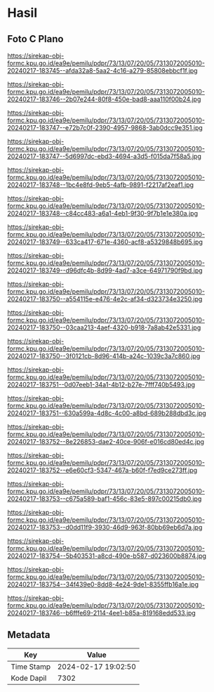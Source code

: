 # Hasil

## Foto C Plano

https://sirekap-obj-formc.kpu.go.id/ea9e/pemilu/pdpr/73/13/07/20/05/7313072005010-20240217-183745--afda32a8-5aa2-4c16-a279-85808ebbcf1f.jpg

https://sirekap-obj-formc.kpu.go.id/ea9e/pemilu/pdpr/73/13/07/20/05/7313072005010-20240217-183746--2b07e244-80f8-450e-bad8-aaa110f00b24.jpg

https://sirekap-obj-formc.kpu.go.id/ea9e/pemilu/pdpr/73/13/07/20/05/7313072005010-20240217-183747--e72b7c0f-2390-4957-9868-3ab0dcc9e351.jpg

https://sirekap-obj-formc.kpu.go.id/ea9e/pemilu/pdpr/73/13/07/20/05/7313072005010-20240217-183747--5d6997dc-ebd3-4694-a3d5-f015da7f58a5.jpg

https://sirekap-obj-formc.kpu.go.id/ea9e/pemilu/pdpr/73/13/07/20/05/7313072005010-20240217-183748--1bc4e8fd-9eb5-4afb-9891-f2217af2eaf1.jpg

https://sirekap-obj-formc.kpu.go.id/ea9e/pemilu/pdpr/73/13/07/20/05/7313072005010-20240217-183748--c84cc483-a6a1-4eb1-9f30-9f7b1e1e380a.jpg

https://sirekap-obj-formc.kpu.go.id/ea9e/pemilu/pdpr/73/13/07/20/05/7313072005010-20240217-183749--633ca417-671e-4360-acf8-a5329848b695.jpg

https://sirekap-obj-formc.kpu.go.id/ea9e/pemilu/pdpr/73/13/07/20/05/7313072005010-20240217-183749--d96dfc4b-8d99-4ad7-a3ce-64971790f9bd.jpg

https://sirekap-obj-formc.kpu.go.id/ea9e/pemilu/pdpr/73/13/07/20/05/7313072005010-20240217-183750--a554115e-e476-4e2c-af34-d323734e3250.jpg

https://sirekap-obj-formc.kpu.go.id/ea9e/pemilu/pdpr/73/13/07/20/05/7313072005010-20240217-183750--03caa213-4aef-4320-b918-7a8ab42e5331.jpg

https://sirekap-obj-formc.kpu.go.id/ea9e/pemilu/pdpr/73/13/07/20/05/7313072005010-20240217-183750--3f0121cb-8d96-414b-a24c-1039c3a7c860.jpg

https://sirekap-obj-formc.kpu.go.id/ea9e/pemilu/pdpr/73/13/07/20/05/7313072005010-20240217-183751--0d07eeb1-34a1-4b12-b27e-7fff740b5493.jpg

https://sirekap-obj-formc.kpu.go.id/ea9e/pemilu/pdpr/73/13/07/20/05/7313072005010-20240217-183751--630a599a-4d8c-4c00-a8bd-689b288dbd3c.jpg

https://sirekap-obj-formc.kpu.go.id/ea9e/pemilu/pdpr/73/13/07/20/05/7313072005010-20240217-183752--8e226853-dae2-40ce-906f-e016cd80ed4c.jpg

https://sirekap-obj-formc.kpu.go.id/ea9e/pemilu/pdpr/73/13/07/20/05/7313072005010-20240217-183752--e6e60cf3-5347-467a-b60f-f7ed9ce273ff.jpg

https://sirekap-obj-formc.kpu.go.id/ea9e/pemilu/pdpr/73/13/07/20/05/7313072005010-20240217-183753--c675a589-baf1-456c-83e5-897c00215db0.jpg

https://sirekap-obj-formc.kpu.go.id/ea9e/pemilu/pdpr/73/13/07/20/05/7313072005010-20240217-183753--d0dd11f9-3930-46d9-963f-80bb69eb6d7a.jpg

https://sirekap-obj-formc.kpu.go.id/ea9e/pemilu/pdpr/73/13/07/20/05/7313072005010-20240217-183754--5b403531-a8cd-490e-b587-d023600b8874.jpg

https://sirekap-obj-formc.kpu.go.id/ea9e/pemilu/pdpr/73/13/07/20/05/7313072005010-20240217-183754--34f439e0-8dd8-4e24-9de1-8355ffb16a1e.jpg

https://sirekap-obj-formc.kpu.go.id/ea9e/pemilu/pdpr/73/13/07/20/05/7313072005010-20240217-183746--b6fffe69-2114-4ee1-b85a-819168edd533.jpg


## Metadata

| Key        | Value               |
| ---------- | ------------------- |
| Time Stamp | 2024-02-17 19:02:50 |
| Kode Dapil | 7302                |




